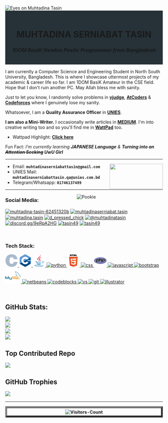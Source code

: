 <img align="center" alt="Eyes on Muhtadina Tasin" width="1000" src="https://github.com/user-attachments/assets/5a9f1453-ebb1-4fc9-ab4d-a7de8847bbbf">

<div style="background-color: #263238; padding: 20px;">
<h1 align="center">MUHTADINA SERNIABAT TASIN</h1>
<h3 align="center"><i>1DOM BasiK Newbie Poetic Programmer from Bangladesh</i></h3>
</div>

I am currently a Computer Science and Engineering Student in North South University, Bangladesh. This is where I showcase uttermost projects of my academic & career life so far. I am 1DOM BasiK Amateur in the CSE field. Hope that I don't ruin another PC. May Allah bless me with sanity.

Just to let you know, I randomly solve problems in **[vjudge](https://vjudge.net/user/tasin49)**, **[AtCoders](https://atcoder.jp/users/tasin49)** & **[Codeforces](https://codeforces.com/profile/tasin49)** where I genuinely lose my sanity.

Whatsoever, I am a **Quality Assurance Officer** in **[UNIES](https://unies.com.bd)**.

**I am also a Mini-Writer.** I occasionally write articles in **[MEDIUM](https://medium.com/@muhtadinatasin)**. I'm into creative writing too and so you'll find me in **[WattPad](https://www.wattpad.com/user/d_pressed_chicken#:~:text=%40-,d_pressed_chicken,-5)** too.
- Wattpad Highlight: **[Click here](https://www.wattpad.com/story/240618128-i-found-you)**

Fun Fact: *I'm currently learning **JAPANESE Language** & **Turning into an ~~Attention Seeking~~ UwU Girl***

---
<a href="https://www.unies.com.bd" target="_blank" rel="noreferrer"> <img align="right" src="https://github.com/user-attachments/assets/8c2df4ab-c4c6-4e83-82fc-dacd3743430b" alt="" width="170" height="80"/> </a>
  
- Email: **`muhtadinaserniabattasin@gmail.com`**
- UNIES Mail: **`muhtadinaserniabattasin.qa@unies.com.bd`**
- Telegram/Whatsapp: **`01746137489`**
<!-- **[See more here](https://hopp.bio/muhtadina-tasin)**
<p><a href="https://visitcount.itsvg.in">
  <img align="right" src="https://visitcount.itsvg.in/api?id=TASIN&label=Peek-A-BOO!&color=5&icon=5&pretty=true" />
</a></p>-->

---
<!-- ### Blogs posts -->
<!-- BLOG-POST-LIST:START -->
<!-- BLOG-POST-LIST:END -->
<img align="right" alt="Pookie" width="275" src="https://github.com/Muhtadina/muhtadina/assets/116006207/789d307e-b699-4dd5-974d-c98eca2b55e6">
<!--<img align="right" alt="Pookie" width="300" height="100" src="https://i.gifer.com/SsQa.gif">-->

<h3 align="left">Social Media:</h3>
<p align="left">
<a href="https://linkedin.com/in/muhtadina-tasin-62451320b" target="blank"><img align="center" src="https://raw.githubusercontent.com/rahuldkjain/github-profile-readme-generator/master/src/images/icons/Social/linked-in-alt.svg" alt="muhtadina-tasin-62451320b" height="30" width="40" /></a>
<a href="https://fb.com/muhtadinaserniabat.tasin" target="blank"><img align="center" src="https://raw.githubusercontent.com/rahuldkjain/github-profile-readme-generator/master/src/images/icons/Social/facebook.svg" alt="muhtadinaserniabat.tasin" height="30" width="40" /></a>
<a href="https://instagram.com/muhtadina.tasin" target="blank"><img align="center" src="https://raw.githubusercontent.com/rahuldkjain/github-profile-readme-generator/master/src/images/icons/Social/instagram.svg" alt="muhtadina.tasin" height="30" width="40" /></a>
<a href="https://twitter.com/d_pressed_chick" target="blank"><img align="center" src="https://freelogopng.com/images/all_img/1690643591twitter-x-logo-png.png" alt="d_pressed_chick" height="40" width="40" /></a>
<a href="https://medium.com/@muhtadinatasin" target="blank"><img align="center" src="https://static.semrush.com/power-pages/media/favicons/medium-com-favicon-18758d01.png" alt="@muhtadinatasin" height="40" width="40" /></a>
<a href="https://discord.gg/378Zfn8nut" target="blank"><img align="center" src="https://raw.githubusercontent.com/rahuldkjain/github-profile-readme-generator/master/src/images/icons/Social/discord.svg" alt="discord.gg/9eRpA2HG" height="30" width="40" /></a>
<a href="https://codeforces.com/profile/tasin49" target="blank"><img align="center" src="https://raw.githubusercontent.com/rahuldkjain/github-profile-readme-generator/master/src/images/icons/Social/codeforces.svg" alt="tasin49" height="40" width="40" /></a>
<a href="https://atcoder.jp/users/tasin49" target="blank"><img align="center" src="https://user-images.githubusercontent.com/63050133/151978916-3b2ea906-152e-4e09-b2ed-250c08498b6d.png" alt="tasin49" height="40" width="40" /></a>
</p>
<br>

<h3 align="left">Tech Stack:</h3>
<p align="left"> 
<a href="https://www.cprogramming.com/" target="_blank" rel="noreferrer"> <img src="https://raw.githubusercontent.com/devicons/devicon/master/icons/c/c-original.svg" alt="c" width="40" height="40"/> </a> <!-- C -->
<a href="https://www.w3schools.com/cpp/" target="_blank" rel="noreferrer"> <img src="https://raw.githubusercontent.com/devicons/devicon/master/icons/cplusplus/cplusplus-original.svg" alt="cplusplus" width="40" height="40"/> </a> <!-- C++ -->
<a href="https://www.java.com" target="_blank" rel="noreferrer"> <img src="https://raw.githubusercontent.com/devicons/devicon/master/icons/java/java-original.svg" alt="java" width="40" height="40"/> </a> <!-- JAVA -->
<a href="https://www.python.org" target="_blank" rel="noreferrer"> <img src="https://logohistory.net/wp-content/uploads/2023/06/Python-Emblem.png" alt="python" width="50" height="30"/> </a> <!-- PYT -->
<a href="https://www.w3.org/html/" target="_blank" rel="noreferrer"> <img src="https://raw.githubusercontent.com/devicons/devicon/master/icons/html5/html5-original-wordmark.svg" alt="html5" width="40" height="40"/> </a> <!-- HTML5 -->
<a href="https://www.w3schools.com/Css/" target="_blank" rel="noreferrer"> <img src="https://logospng.org/download/css-3/logo-css-3-2048.png" alt="css" width="30" height="35"/> </a> <!-- CSS -->
<a href="https://www.php.net" target="_blank" rel="noreferrer"> <img src="https://raw.githubusercontent.com/devicons/devicon/master/icons/php/php-original.svg" alt="php" width="40" height="40"/> </a> <!-- PHP -->
<a href="https://developer.mozilla.org/en-US/docs/Web/JavaScript" target="_blank" rel="noreferrer"> <img src="https://openclipart.org/image/800px/272343" alt="javascript" width="30" height="35"/> </a> <!-- JS -->
<a href="https://getbootstrap.com" target="_blank" rel="noreferrer"> <img src="https://logospng.org/download/bootstrap/bootstrap-4096.png" alt="bootstrap" width="40" height="40"/> </a> <!-- BS -->
<a href="https://www.mysql.com/" target="_blank" rel="noreferrer"> <img src="https://raw.githubusercontent.com/devicons/devicon/master/icons/mysql/mysql-original-wordmark.svg" alt="mysql" width="50" height="50"/> </a> <!-- SQL -->
<a href="https://netbeans.apache.org" target="_blank" rel="noreferrer"> <img src="https://1.bp.blogspot.com/-2BOesYU3r68/YNrtZ_uqSXI/AAAAAAAABv8/0zOIslBh0cEmIMxvW0ePAS-RtI5piJbIQCLcBGAsYHQ/s16000/netbeans-logo-png.png" alt="netbeans" width="40" height="40"/> </a> <!-- APACHE NETBEANS -->
<a href="https://www.codeblocks.org" target="_blank" rel="noreferrer"> <img src="https://www.unixmen.com/wp-content/uploads/2012/06/codeblocks-logo.png" alt="codeblocks" width="40" height="40"/> </a> <!-- CODEB -->
<a href="https://code.visualstudio.com" target="_blank" rel="noreferrer"> <img src="https://cdn.freebiesupply.com/logos/large/2x/visual-studio-code-logo-png-transparent.png" alt="vs" width="40" height="40"/> </a> <!-- VS -->
<a href="https://git-scm.com/" target="_blank" rel="noreferrer"> <img src="https://www.vectorlogo.zone/logos/git-scm/git-scm-icon.svg" alt="git" width="40" height="40"/> </a> <!-- GIT -->
<a href="https://www.adobe.com/in/products/illustrator.html" target="_blank" rel="noreferrer"> <img src="https://www.vectorlogo.zone/logos/adobe_illustrator/adobe_illustrator-icon.svg" alt="illustrator" width="40" height="40"/> </a> <!-- AI -->
<!--<a href="" target="_blank" rel="noreferrer"> <img src="" alt="" width="40" height="40"/> </a>-->
</p>



<!--<p><img align="center" src="https://github-readme-stats.vercel.app/api/top-langs?username=muhtadina&show_icons=true&title_color=ffffff&icon_color=bb2acf&text_color=daf7dc&bg_color=263238&locale=en&layout=compact" alt="muhtadina" /></p>

<p>&nbsp;<img align="left" src="https://github-readme-stats.vercel.app/api?username=muhtadina&show_icons=true&text_color=daf7dc&c&bg_color=263238&locale=en" alt="muhtadina" /><img align="right" src="https://github-readme-streak-stats.herokuapp.com/?user=muhtadina&show_icons=true&title_color=ffffff&icon_color=bb2acf&text_color=daf7dc&bg_color=263238&locale=en&layout=compact" alt="muhtadina" /></p>-->

<br>

## GitHub Stats:
![](https://komarev.com/ghpvc/?username=Muhtadina&abbreviated=true&color=e91e63&style=for-the-badge&label=PEEK+A+BOO+counts+1,+2,+3,+...,+n+=)<br/>
![](https://github-readme-stats.vercel.app/api?username=Muhtadina&theme=dark&hide_border=false&include_all_commits=true&count_private=true)<br/>
![](https://github-readme-streak-stats.herokuapp.com/?user=Muhtadina&theme=dark&hide_border=false)<br/>
![](https://github-readme-stats.vercel.app/api/top-langs/?username=Muhtadina&theme=dark&hide_border=false&include_all_commits=true&count_private=true&layout=compact)

## Top Contributed Repo
![](https://github-contributor-stats.vercel.app/api?username=Muhtadina&limit=5&theme=dark&combine_all_yearly_contributions=true)

## GitHub Trophies
![](https://github-profile-trophy.vercel.app/?username=Muhtadina&theme=radical&no-frame=false&no-bg=false&margin-w=4)


---
<table border="5 px" radius="2 px">
  <th width="1000 px"> <a><img alt="Visitors-Count" src="https://profile-counter.glitch.me/Muhtadina/count.svg"></a>
  </th>
</table>

<!-- Muhtadina Serniabat Tasin | +88 0 1746-137489-->
